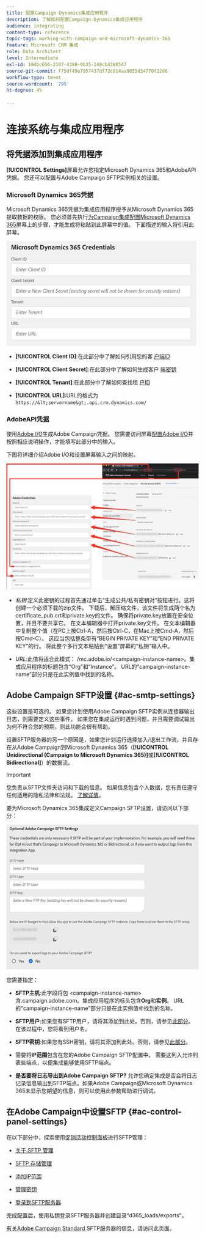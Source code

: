 ```yaml
---
title: 配置Campaign-Dynamics集成应用程序
description: 了解如何配置Campaign-Dynamics集成应用程序
audience: integrating
content-type: reference
topic-tags: working-with-campaign-and-microsoft-dynamics-365
feature: Microsoft CRM 集成
role: Data Architect
level: Intermediate
exl-id: 184bc656-2107-4380-9b35-148cb4380547
source-git-commit: f75df49e7957437df72c814aa9055d34770f22d6
workflow-type: tm+mt
source-wordcount: '795'
ht-degree: 4%

---
```


# 连接系统与集成应用程序

## 将凭据添加到集成应用程序

**[!UICONTROL Settings]**&#x200B;屏幕允许您指定Microsoft Dynamics 365和AdobeAPI凭据。 您还可以配置与Adobe Campaign SFTP实例相关的设置。

### Microsoft Dynamics 365凭据

Microsoft Dynamics 365凭据为集成应用程序授予从Microsoft Dynamics 365提取数据的权限。  您必须首先执行[为Campaign集成配置Microsoft Dynamics 365](../../integrating/using/d365-acs-configure-d365.md)屏幕上的步骤，才能生成将粘贴到此屏幕中的值。 下面描述的输入将引用此屏幕。

![](assets/do-not-localize/d365-to-acs-ui-page-workflows-settings-d365.png)

* **[!UICONTROL Client ID]**:在此部分中了解如何引用您的客 [户端ID](../../integrating/using/d365-acs-configure-d365.md#register-a-new-app)

* **[!UICONTROL Client Secret]**:在此部分中了解如何生成客户 [端密钥](../../integrating/using/d365-acs-configure-d365.md#generate-a-client-secret)

* **[!UICONTROL Tenant]**:在此部分中了解如何查找租 [户ID](../../integrating/using/d365-acs-configure-d365.md#get-the-tenant-id)

* **[!UICONTROL URL]**:URL的格式为  `https://&lt;servername&gt;.api.crm.dynamics.com/`

### AdobeAPI凭据

使用[Adobe I/O](https://www.adobe.io/)生成Adobe Campaign凭据。 您需要访问屏幕[配置Adobe I/O](../../integrating/using/d365-acs-configure-adobe-io.md)并按照相应说明操作，才能填写此部分中的输入。

下图将详细介绍Adobe I/O和设置屏幕输入之间的映射。

![](assets/do-not-localize/d365-to-acs-ui-page-workflows-settings-adobeio.png)

* *私钥*:定义此密钥的过程首先通过单击“生成公共/私有密钥对”按钮进行。这将创建一个必须下载的zip文件。 下载后，解压缩文件，该文件将生成两个名为certificate_pub.crt和private.key的文件。 确保将private.key放置在安全位置，并且不要共享它。 在文本编辑器中打开private.key文件。 在文本编辑器中复制整个值（在PC上按Ctrl-A，然后按Ctrl-C，在Mac上按Cmd-A，然后按Cmd-C）。 这应当包括整条带有“BEGIN PRIVATE KEY”和“END PRIVATE KEY”的行。 将此整个多行文本粘贴到“设置”屏幕的“私钥”输入中。

* *URL*:此值将适合此模式： /mc.adobe.io/&lt;campaign-instance-name>。集成应用程序的标题包含“Org”和“Instance”。 URL的“campaign-instance-name”部分只是在此实例值中找到的名称。

## Adobe Campaign SFTP设置 {#ac-smtp-settings}

这些设置是可选的。 如果您计划使用Adobe Campaign SFTP实例从连接器输出日志，则需要定义这些事件。 如果您在集成运行时遇到问题，并且需要调试输出为何不符合您的预期，则此功能会很有帮助。

设置SFTP服务器的另一个原因是，如果您计划运行选择加入/退出工作流，并且存在从Adobe Campaign到Microsoft Dynamics 365（**[!UICONTROL Unidirectional (Campaign to Microsoft Dynamics 365)]**&#x200B;或&#x200B;**[!UICONTROL Bidirectional]**）的数据流。

>[!IMPORTANT]
>
>您负责从SFTP文件夹访问和下载的信息。 如果信息包含个人数据，您有责任遵守任何适用的隐私法律和法规。 [了解详情](../../integrating/using/d365-acs-notices-and-recommendations.md#acs-msdyn-manage-privacy)。


要为Microsoft Dynamics 365集成定义Campaign SFTP设置，请访问以下部分：

![](assets/do-not-localize/d365-to-acs-ui-page-workflows-settings-sftp.png)

您需要指定：

* **SFTP主机**:此字段将包 &lt;campaign-instance-name>含.campaign.adobe.com。集成应用程序的标头包含&#x200B;**Org**&#x200B;和&#x200B;**实例**。 URL的“campaign-instance-name”部分只是在此实例值中找到的名称。

* **SFTP用户**:如果您有SFTP用户，请将其添加到此处。否则，请参见[此部分](#ac-control-panel-settings)。 在该过程中，您将看到用户名。

* **SFTP密钥**:如果您有SSH密钥，请将其添加到此处。否则，请参见[此部分](#ac-control-panel-settings)。

* 需要将&#x200B;**IP范围**&#x200B;包含在您的Adobe Campaign SFTP配置中。 需要这列入允许列表些端点，以便集成能够使用SFTP端点。

* **是否要将日志导出到Adobe Campaign SFTP?** 允许您确定集成是否会将日志记录信息输出到SFTP端点。如果Adobe Campaign或Microsoft Dynamics 365未显示您期望的信息，则可以使用此参数帮助进行调试。

## 在Adobe Campaign中设置SFTP {#ac-control-panel-settings}

在以下部分中，探索使用[促销活动控制面板](https://experienceleague.adobe.com/docs/control-panel/using/control-panel-home.html?lang=zh-Hans)进行SFTP管理：

* [关于 SFTP 管理](https://experienceleague.adobe.com/docs/control-panel/using/sftp-management/about-sftp-management.html?lang=zh-Hans#sftp-management)

* [SFTP 存储管理](https://experienceleague.adobe.com/docs/control-panel/using/sftp-management/key-management.html?lang=en#installing-ssh-key)

* [添加IP范围](https://experienceleague.adobe.com/docs/control-panel/using/sftp-management/ip-range-allow-listing.html?lang=en#sftp-management)

* [管理密钥](https://experienceleague.adobe.com/docs/control-panel/using/sftp-management/key-management.html?lang=en#sftp-management)

* [登录到SFTP服务器](https://experienceleague.adobe.com/docs/control-panel/using/sftp-management/logging-into-sftp-server.html?lang=en#sftp-management)

完成配置后，使用私钥登录SFTP服务器并创建目录“d365_loads/exports”。

[有关Adobe Campaign Standard ](https://experienceleague.adobe.com/docs/campaign-standard-learn/control-panel/sftp-management/monitoring-server-capacity.html?lang=en#sftp-management) SFTP服务器的信息，请访问此页面。
